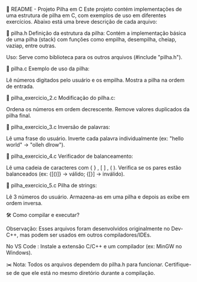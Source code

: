 📌 README - Projeto Pilha em C
Este projeto contém implementações de uma estrutura de pilha em C, com exemplos de uso em diferentes exercícios. Abaixo está uma breve descrição de cada arquivo:

📂 pilha.h
Definição da estrutura da pilha: Contém a implementação básica de uma pilha (stack) com funções como empilha, desempilha, cheiap, vaziap, entre outras.

Uso: Serve como biblioteca para os outros arquivos (#include "pilha.h").

📂 pilha.c
Exemplo de uso da pilha:

Lê números digitados pelo usuário e os empilha.
Mostra a pilha na ordem de entrada.

📂 pilha_exercicio_2.c
Modificação do pilha.c:

Ordena os números em ordem decrescente.
Remove valores duplicados da pilha final.

📂 pilha_exercicio_3.c
Inversão de palavras:

Lê uma frase do usuário.
Inverte cada palavra individualmente (ex: "hello world" → "olleh dlrow").

📂 pilha_exercicio_4.c
Verificador de balanceamento:

Lê uma cadeia de caracteres com { } , [ ] , ( ).
Verifica se os pares estão balanceados (ex: {[()]} → válido; {[}] → inválido).

📂 pilha_exercicio_5.c
Pilha de strings:

Lê 3 números do usuário.
Armazena-as em uma pilha e depois as exibe em ordem inversa.

🛠 Como compilar e executar?

Observação: Esses arquivos foram desenvolvidos originalmente no Dev-C++, mas podem ser usados em outros compiladores/IDEs.

No VS Code : Instale a extensão C/C++ e um compilador (ex: MinGW no Windows).

✂️ Nota: Todos os arquivos dependem do pilha.h para funcionar. Certifique-se de que ele está no mesmo diretório durante a compilação.

